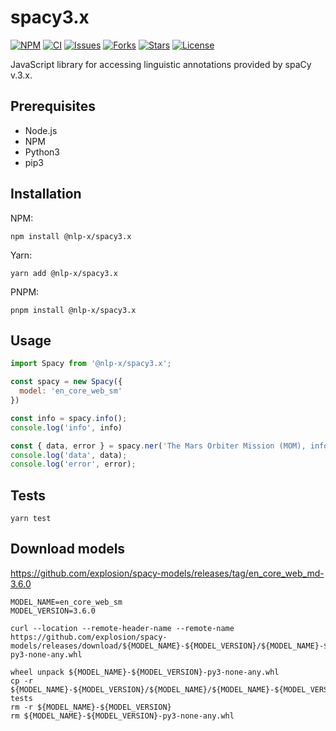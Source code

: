 # spacy3.x

[![NPM](https://badge.fury.io/js/@nlp-x%2Fspacy3.x.svg)](https://nodei.co/npm/@nlp-x/spacy3.x/)
[![CI](https://github.com/nlp-x/spacy3.x/actions/workflows/ci.yaml/badge.svg)](https://github.com/nlp-x/spacy3.x/actions/workflows/ci.yaml)
[![Issues](https://img.shields.io/github/issues/nlp-x/spacy3.x.svg)](https://github.com/nlp-x/spacy3.x/issues)
[![Forks](https://img.shields.io/github/forks/nlp-x/spacy3.x.svg)](https://github.com/nlp-x/spacy3.x/network)
[![Stars](https://img.shields.io/github/stars/nlp-x/spacy3.x.svg)](https://github.com/nlp-x/spacy3.x/stargazers)
[![License](https://img.shields.io/github/license/nlp-x/spacy3.x.svg)](https://raw.githubusercontent.com/nlp-x/spacy3.x/main/LICENSE)

JavaScript library for accessing linguistic annotations provided by spaCy v.3.x.


## Prerequisites

- Node.js
- NPM
- Python3
- pip3

## Installation

NPM:
```
npm install @nlp-x/spacy3.x
```

Yarn:
```
yarn add @nlp-x/spacy3.x
```

PNPM:
```
pnpm install @nlp-x/spacy3.x
```


## Usage

```js
import Spacy from '@nlp-x/spacy3.x';

const spacy = new Spacy({
  model: 'en_core_web_sm'
})

const info = spacy.info();
console.log('info', info)

const { data, error } = spacy.ner('The Mars Orbiter Mission (MOM), informally known as Mangalyaan, was launched into Earth orbit on 5 November 2013 by the Indian Space Research Organisation (ISRO) and has entered Mars orbit on 24 September 2014. India thus became the first country to enter Mars orbit on its first attempt. It was completed at a record low cost of $74 million.');
console.log('data', data);
console.log('error', error);
```

## Tests

```
yarn test
```


## Download models

https://github.com/explosion/spacy-models/releases/tag/en_core_web_md-3.6.0


```
MODEL_NAME=en_core_web_sm
MODEL_VERSION=3.6.0

curl --location --remote-header-name --remote-name https://github.com/explosion/spacy-models/releases/download/${MODEL_NAME}-${MODEL_VERSION}/${MODEL_NAME}-${MODEL_VERSION}-py3-none-any.whl

wheel unpack ${MODEL_NAME}-${MODEL_VERSION}-py3-none-any.whl
cp -r ${MODEL_NAME}-${MODEL_VERSION}/${MODEL_NAME}/${MODEL_NAME}-${MODEL_VERSION} tests
rm -r ${MODEL_NAME}-${MODEL_VERSION}
rm ${MODEL_NAME}-${MODEL_VERSION}-py3-none-any.whl
```